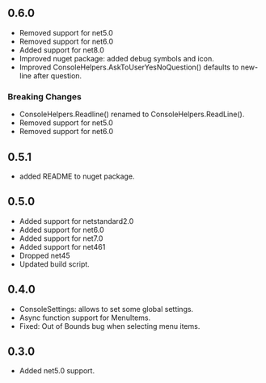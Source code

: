 ## 0.6.0

- Removed support for net5.0
- Removed support for net6.0
- Added support for net8.0
- Improved nuget package: added debug symbols and icon.
- Improved ConsoleHelpers.AskToUserYesNoQuestion() defaults to new-line after question.

### Breaking Changes

- ConsoleHelpers.Readline() renamed to ConsoleHelpers.ReadLine().
- Removed support for net5.0
- Removed support for net6.0

## 0.5.1

- added README to nuget package.

## 0.5.0

- Added support for netstandard2.0
- Added support for net6.0
- Added support for net7.0
- Added support for net461
- Dropped net45
- Updated build script.

## 0.4.0

- ConsoleSettings: allows to set some global settings.
- Async function support for MenuItems.
- Fixed: Out of Bounds bug when selecting menu items.

## 0.3.0

- Added net5.0 support.